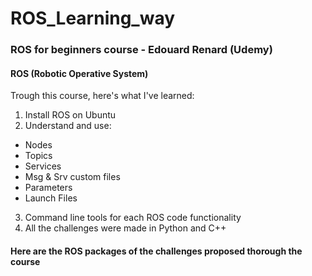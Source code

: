 # ROS_Learning_way

### ROS for beginners course - Edouard Renard (Udemy)

#### ROS (Robotic Operative System)

Trough this course, here's what I've learned:

1. Install ROS on Ubuntu
2. Understand and use:
  - Nodes
  - Topics
  - Services
  - Msg & Srv custom files
  - Parameters
  - Launch Files
3. Command line tools for each ROS code functionality
4. All the challenges were made in Python and C++ 


#### Here are the ROS packages of the challenges proposed thorough the course

